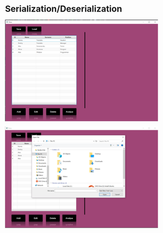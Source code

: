 # Serialization/Deserialization

![Img_alt](https://github.com/Butonsusumom/OOP_3/blob/master/oop3_1.PNG)

![Img_alt](https://github.com/Butonsusumom/OOP_3/blob/master/oop3_2.PNG)

